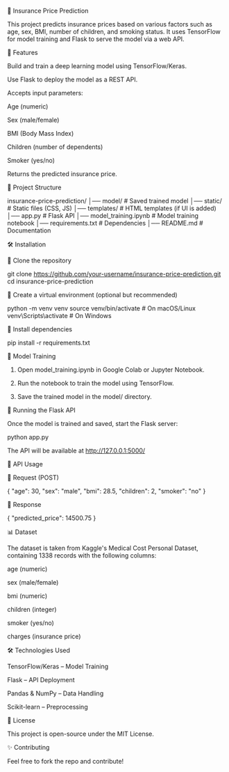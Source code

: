 🚀 Insurance Price Prediction





This project predicts insurance prices based on various factors such as age, sex, BMI, number of children, and smoking status. It uses TensorFlow for model training and Flask to serve the model via a web API.

📌 Features

Build and train a deep learning model using TensorFlow/Keras.

Use Flask to deploy the model as a REST API.

Accepts input parameters:

Age (numeric)

Sex (male/female)

BMI (Body Mass Index)

Children (number of dependents)

Smoker (yes/no)


Returns the predicted insurance price.


📂 Project Structure

insurance-price-prediction/
│── model/                    # Saved trained model
│── static/                    # Static files (CSS, JS)
│── templates/                 # HTML templates (if UI is added)
│── app.py                     # Flask API
│── model_training.ipynb        # Model training notebook
│── requirements.txt            # Dependencies
│── README.md                   # Documentation


🛠 Installation

⿡ Clone the repository

git clone https://github.com/your-username/insurance-price-prediction.git
cd insurance-price-prediction

⿢ Create a virtual environment (optional but recommended)

python -m venv venv
source venv/bin/activate   # On macOS/Linux
venv\Scripts\activate      # On Windows

⿣ Install dependencies

pip install -r requirements.txt

🎯 Model Training

1. Open model_training.ipynb in Google Colab or Jupyter Notebook.


2. Run the notebook to train the model using TensorFlow.


3. Save the trained model in the model/ directory.



🚀 Running the Flask API

Once the model is trained and saved, start the Flask server:

python app.py

The API will be available at http://127.0.0.1:5000/

📡 API Usage

🔹 Request (POST)

{
  "age": 30,
  "sex": "male",
  "bmi": 28.5,
  "children": 2,
  "smoker": "no"
}

🔹 Response

{
  "predicted_price": 14500.75
}

📊 Dataset

The dataset is taken from Kaggle's Medical Cost Personal Dataset, containing 1338 records with the following columns:

age (numeric)

sex (male/female)

bmi (numeric)

children (integer)

smoker (yes/no)

charges (insurance price)


🛠 Technologies Used

TensorFlow/Keras – Model Training

Flask – API Deployment

Pandas & NumPy – Data Handling

Scikit-learn – Preprocessing


📜 License

This project is open-source under the MIT License.

✨ Contributing

Feel free to fork the repo and contribute!



